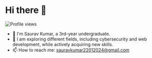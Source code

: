 # Hi there 👋

![Profile views](https://komarev.com/ghpvc/?username=sauravkumar2201&label=Profile%20views&color=0e75b6&style=flat)

- 👋 I'm Saurav Kumar, a 3rd-year undergraduate.
- 🌱 I am exploring different fields, including cybersecurity and web development, while actively acquiring new skills.
- 📫 How to reach me: [sauravkumar22012024@gmail.com](mailto:sauravkumar22012024@gmail.com)

